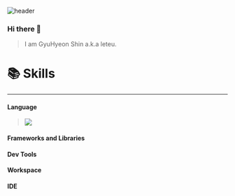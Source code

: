 ![header](https://capsule-render.vercel.app/api?type=waving&color=62decc&height=300&section=header&text=leteu&fontSize=90&fontColor=525252&desc=Web+FrontEnd+Developer&fontAlignY=40)

### Hi there 👋
> I am GyuHyeon Shin a.k.a leteu.
> 

# 📚 Skills
***
#### Language
> <img src="https://img.shields.io/badge/TypeScript-3178C6?style=for-the-badge&logo=TypeScript&logoColor=white">


#### Frameworks and Libraries
> 

#### Dev Tools
>

#### Workspace
>

#### IDE
>
